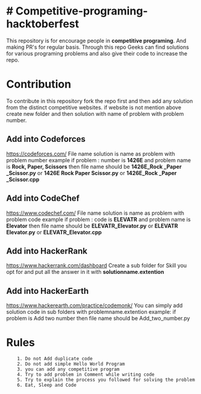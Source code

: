 # # Competitive-programing-hacktoberfest

This repository is for encourage people in **competitive programing**. And making PR's for regular basis. Through this repo Geeks can find solutions for various programing problems and also give their code to increase the repo.

# Contribution 

To contribute in this repository fork the repo first and then add any solution from the distinct competitive websites. if website is not mention above create new folder and then solution with name of problem with problem number.

## Add into Codeforces
https://codeforces.com/
File name solution is name as problem with problem number
example if problem :
		number is **1426E** and problem name is **Rock, Paper, Scissors**
		then file name should be **1426E_Rock _Paper _Scissor.py**
		or **1426E Rock  Paper  Scissor.py** or **1426E_Rock _Paper _Scissor.cpp**

## Add into CodeChef
https://www.codechef.com/
File name solution is name as problem with problem code
example if problem :
		code is **ELEVATR** and problem name is **Elevator**
		then file name should be **ELEVATR_Elevator.py**
		or **ELEVATR Elevator.py** or **ELEVATR_Elevator.cpp**

## Add into HackerRank
https://www.hackerrank.com/dashboard
Create a sub folder for Skill you opt for and put all the answer in it with **solutionname.extention**

## Add into HackerEarth
https://www.hackerearth.com/practice/codemonk/
You can simply add solution code in sub folders with problemname.extention
example: if problem is Add two number
then file name should be Add_two_number.py

# Rules
		1. Do not Add duplicate code
		2. Do not add simple Hello World Program
		3. you can add any competitive program
		4. Try to add problem in Comment while writing code
		5. Try to explain the process you followed for solving the problem
		6. Eat, Sleep and Code

